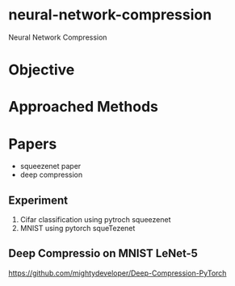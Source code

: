 
# neural-network-compression
Neural Network Compression

# Objective

# Approached Methods

# Papers
* squeezenet paper
* deep compression

## Experiment 
1. Cifar classification using pytroch squeezenet
2. MNIST using pytorch squeTezenet



## Deep Compressio on MNIST LeNet-5
https://github.com/mightydeveloper/Deep-Compression-PyTorch


